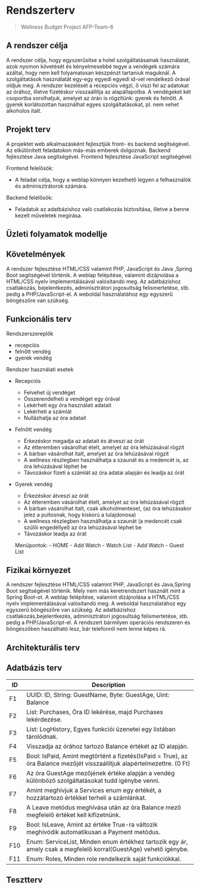 ﻿# Rendszerterv
>Wellness Budget Project
>AFP-Team-6

## A rendszer célja

A rendszer célja, hogy egyszerűsítse a hotel szolgáltatásainak használatát, azok nyomon követését  és kényelmesebbé tegye a vendégek számára azáltal, hogy nem kell folyamatosan készpénzt tartaniuk maguknál.
A szolgáltatások használatát egy-egy egyedi egyedi id-vel rendelkező órával oldjuk meg.
A rendszer kezelését a recepciós végzi, ő viszi fel az adatokat az órához, illetve fizetéskor visszaállítja az alapállapotba.
A vendégeket két csoportba sorolhatjuk, amelyet az órán is rögzítünk: gyerek és felnőtt.
A gyerek korlátozottan használhat egyes szolgáltatásokat, pl. nem vehet alkoholos italt.

## Projekt terv

A projektet web alkalmazásként  fejlesztjük front- és backend segítségével. Az elkülönített feladatokon más-más emberek dolgoznak.
Backend fejlesztése Java segítségével.
Frontend fejlesztése JavaScript segítségével.

Frontend felelősök:
-  A feladat célja, hogy a weblap könnyen kezelhető legyen a felhasználók és adminisztrátorok számára. 

Backend felelősök:
- Feladatuk az adatbázishoz való csatlakozás biztosítása, illetve a benne kezelt műveletek megírása.

## Üzleti folyamatok modellje

## Követelmények

A rendszer fejlesztése HTML/CSS valamint PHP, JavaScript és Java ,Spring Boot segítségével történik.
	A weblap felépítése, valamint dizájnolása a HTML/CSS nyelv implementálásával valósítandó meg. Az adatbázishoz csatlakozás,
	bejelentkezés, adminisztrátori jogosultság felismertetése, stb. pedig a PHP/JavaScript-el.
	A weboldal használatához egy egyszerű böngészőre van szükség.

## Funkcionális terv

Rendszerszereplők
- recepciós
- felnőtt vendég
- gyerek vendég

Rendszer használati esetek
- Recepciós
	- Felvehet új vendéget
	- Összerendelheti a vendéget egy órával
	- Lekérheti egy óra használati adatait
	- Lekérheti a számlát
	- Nullázhatja az óra adatait
	
- Felnőtt vendég
	- Érkezéskor megadja az adatait és átveszi az órát
	- Az étteremben vásárolhat ételt, amelyet az óra lehúzásával rögzít
	- A bárban vásárolhat italt, amelyet az óra lehúzásával rögzít
	- A wellness részlegben használhatja a szaunát és a medencét is, az óra lehúzásával léphet be
	- Távozáskor fizeti a számlát az óra adatai alapján és leadja az órát
	
- Gyerek vendég
	- Érkezéskor átveszi az órát
	- Az étteremben vásárolhat ételt, amelyet az óra lehúzásával rögzít
	- A bárban vásárolhat italt, csak alkoholmenteset, (az óra lehúzásakor jelez a pultosnak, hogy kiskorú a tulajdonosa)
	- A wellness részlegben használhatja a szaunát (a medencét csak szülői engedéllyel) az óra lehúzásával léphet be
	- Távozáskor leadja az órát
	
	Menüpontok:
		- HOME
		- Add Watch
		- Watch List
		- Add Watch
		- Guest List

## Fizikai környezet

A rendszer fejlesztése HTML/CSS valamint PHP, JavaScript és Java,Spring Boot segítségével történik.
Mely nem más keretrendszert használt mint a Spring Boot-ot.
A weblap felépítése, valamint dizájnolása a HTML/CSS nyelv implementálásával valósítandó meg.
A weboldal használatához egy egyszerű böngészőre van szükség.
Az adatbázishoz csatlakozás,bejelentkezés, adminisztrátori jogosultság felismertetése, stb. pedig a PHP/JavaScript-el.
A rendszert bármilyen operációs rendszeren és böngészőben haszálható lesz, bár  telefonról nem lenne képes rá.

## Architekturális terv

## Adatbázis terv

|    ID     |    Description                               											| 
|-----------|-----------------------------------------------------------------------------------------------------------------------------------|
|    F1     | UUID: ID, String: GuestName, Byte: GuestAge, Uint: Balance  									|
|    F2     | List: Purchases, Óra ID lekérése, majd  Purchases lekérdezése.    								| 
|    F3     | List: LogHistory, Egyes funkciói üzenetei egy listában tárolódnak.								| 
|    F4     | Visszadja az órához tartozó Balance értékét az ID alapján. 									| 
|    F5     | Bool: IsPaid, Amint megtörtént a fizetés(IsPaid = True), az óra Balance mezőjét visszaállítjuk alapértelmezettre. (0 Ft) 		|  
|    F6     | Az óra GuestAge mezőjének értéke alapján a vendég különböző szolgáltatásokat tudd igénybe venni.					|
|    F7     | Amint meghívjuk a Services enum egy értékét, a hozzátartozó értékkel terheli a számlánkat. 					|
|    F8     | A Leave metódus meghívása után az óra Balance mező megfelelő értéket kell kifizetnünk. 						|
|    F9     | Bool: IsLeave, Amint az értéke True-ra változik meghívódik automatikusan a Payment metódus.					|
|    F10    | Enum: ServiceList, Minden enum értékhez tartozik egy ár, amely csak a megfelelő korral(GuestAge) vehető igénybe.			|
|    F11    | Enum: Roles, Minden role rendelkezik saját funkciókkal.										|

## Tesztterv
